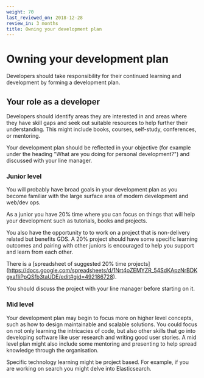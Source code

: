 ```yaml
---
weight: 70
last_reviewed_on: 2018-12-28
review_in: 3 months
title: Owning your development plan
---
```


# Owning your development plan

Developers should take responsibility for their continued learning and
development by forming a development plan.

## Your role as a developer

Developers should identify areas they are interested in and areas where they
have skill gaps and seek out suitable resources to help further their
understanding. This might include books, courses, self-study,
conferences, or mentoring.

Your development plan should be reflected in your objective (for example under
the heading "What are you doing for personal development?") and discussed with
your line manager.

### Junior level

You will probably have broad goals in your development plan as you become familiar
with the large surface area of modern development and web/dev ops.

As a junior you have 20% time where you can focus on things that will help your
development such as tutorials, books and projects.

You also have the opportunity to to work on a project that is non-delivery related
but benefits GDS. A 20% project should have some specific learning outcomes and
pairing with other juniors is encouraged to help you support and learn from
each other.

There is a [spreadsheet of suggested 20% time projects]
(https://docs.google.com/spreadsheets/d/1Nrt4oZEMYZR_54SdKApzNrBDKgxafIiPpQSfb3taUDE/edit#gid=492186728).

You should discuss the project with your line manager before starting on it.

### Mid level

Your development plan may begin to focus more on higher level concepts, such as how to
design maintainable and scalable solutions. You could focus on not only learning
the intricacies of code, but also other skills that go into developing software like user research
and writing good user stories. A mid level plan might also include some
mentoring and presenting to help spread knowledge through the organisation.

Specific technology learning might be project based. For example, if you are
working on search you might delve into Elasticsearch.
